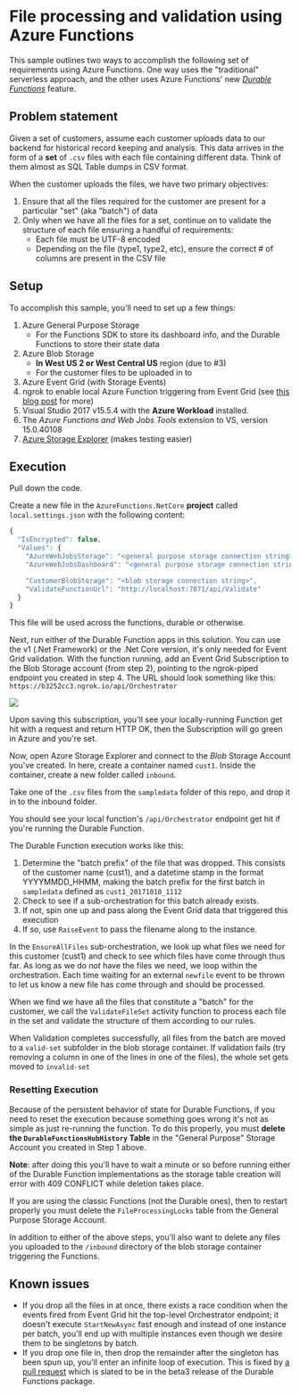 ﻿# File processing and validation using Azure Functions
This sample outlines two ways to accomplish the following set of requirements using Azure Functions. One way uses the "traditional" serverless approach, and the other uses Azure Functions' new _<a href="https://docs.microsoft.com/en-us/azure/azure-functions/durable-functions-overview" target="_blank">Durable Functions</a>_ feature.
## Problem statement
Given a set of customers, assume each customer uploads data to our backend for historical record keeping and analysis. This data arrives in the form of a **set** of `.csv` files with each file containing different data. Think of them almost as SQL Table dumps in CSV format.

When the customer uploads the files, we have two primary objectives:
1. Ensure that all the files required for the customer are present for a particular "set" (aka "batch") of data
2. Only when we have all the files for a set, continue on to validate the structure of each file ensuring a handful of requirements:
    * Each file must be UTF-8 encoded
    * Depending on the file (type1, type2, etc), ensure the correct # of columns are present in the CSV file

## Setup
To accomplish this sample, you'll need to set up a few things:

1. Azure General Purpose Storage
    * For the Functions SDK to store its dashboard info, and the Durable Functions to store their state data
1. Azure Blob Storage
    * **In West US 2 or West Central US** region (due to #3)
    * For the customer files to be uploaded in to
1. Azure Event Grid (with Storage Events)
1. ngrok to enable local Azure Function triggering from Event Grid (see <a href="https://blogs.msdn.microsoft.com/brandonh/2017/11/30/locally-debugging-an-azure-function-triggered-by-azure-event-grid/" target="_blank">this blog post</a> for more)
1. Visual Studio 2017 v15.5.4 with the **Azure Workload** installed.
1. The *Azure Functions and Web Jobs Tools* extension to VS, version 15.0.40108
1. <a href="https://azure.microsoft.com/en-us/features/storage-explorer/" target="_blank">Azure Storage Explorer</a> (makes testing easier)

## Execution

Pull down the code.

Create a new file in the `AzureFunctions.NetCore` **project** called `local.settings.json` with the following content:
```js
{
  "IsEncrypted": false,
  "Values": {
    "AzureWebJobsStorage": "<general purpose storage connection string>",
    "AzureWebJobsDashboard": "<general purpose storage connection string>",

    "CustomerBlobStorage": "<blob storage connection string>",
    "ValidateFunctionUrl": "http://localhost:7071/api/Validate"
  }
}
```

This file will be used across the functions, durable or otherwise.

Next, run either of the Durable Function apps in this solution. You can use the v1 (.Net Framework) or the .Net Core version, it's only needed for Event Grid validation.
With the function running, add an Event Grid Subscription to the Blob Storage account (from step 2), pointing to the ngrok-piped endpoint you created in step 4. The URL should look something like this: `https://b3252cc3.ngrok.io/api/Orchestrator`

![](https://brandonhmsdnblog.blob.core.windows.net/images/2018/01/17/s2018-01-17_14-59-32.png)

Upon saving this subscription, you'll see your locally-running Function get hit with a request and return HTTP OK, then the Subscription will go green in Azure and you're set.

Now, open Azure Storage Explorer and connect to the *Blob* Storage Account you've created. In here, create a container named `cust1`. Inside the container, create a new folder called `inbound`.

Take one of the `.csv` files from the `sampledata` folder of this repo, and drop it in to the inbound folder.

You should see your local function's `/api/Orchestrator` endpoint get hit if you're running the Durable Function.

The Durable Function execution works like this:
1. Determine the "batch prefix" of the file that was dropped. This consists of the customer name (cust1), and a datetime stamp in the format YYYYMMDD_HHMM, making the batch prefix for the first batch in `sampledata` defined as `cust1_20171010_1112`
1. Check to see if a sub-orchestration for this batch already exists.
2. If not, spin one up and pass along the Event Grid data that triggered this execution
3. If so, use `RaiseEvent` to pass the filename along to the instance.

In the `EnsureAllFiles` sub-orchestration, we look up what files we need for this customer (cust1) and check to see which files have come through thus far. As long as we do *not* have the files we need, we loop within the orchestration. Each time waiting for an external `newfile` event to be thrown to let us know a new file has come through and should be processed.

When we find we have all the files that constitute a "batch" for the customer, we call the `ValidateFileSet` activity function to process each file in the set and validate the structure of them according to our rules.

When Validation completes successfully, all files from the batch are moved to a `valid-set` subfolder in the blob storage container. If validation fails (try removing a column in one of the lines in one of the files), the whole set gets moved to `invalid-set`

### Resetting Execution
Because of the persistent behavior of state for Durable Functions, if you need to reset the execution because something goes wrong it's not as simple as just re-running the function. To do this properly, you must **delete the `DurableFunctionsHubHistory` Table** in the "General Purpose" Storage Account you created in Step 1 above.

**Note**: after doing this you'll have to wait a minute or so before running either of the Durable Function implementations as the storage table creation will error with 409 CONFLICT while deletion takes place.

If you are using the classic Functions (not the Durable ones), then to restart properly you must delete the `FileProcessingLocks` table from the General Purpose Storage Account.

In addition to either of the above steps, you'll also want to delete any files you uploaded to the `/inbound` directory of the blob storage container triggering the Functions.

## Known issues
* If you drop all the files in at once, there exists a race condition when the events fired from Event Grid hit the top-level Orchestrator endpoint; it doesn't execute `StartNewAsync` fast enough and instead of one instance per batch, you'll end up with multiple instances even though we desire them to be singletons by batch.
* If you drop one file in, then drop the remainder after the singleton has been spun up, you'll enter an infinite loop of execution. This is fixed by [a pull request](https://github.com/Azure/azure-functions-durable-extension/pull/144) which is slated to be in the beta3 release of the Durable Functions package.
